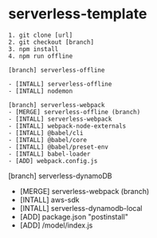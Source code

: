 # serverless-template

```
1. git clone [url]
2. git checkout [branch]
3. npm install
4. npm run offline
```

```
[branch] serverless-offline

- [INTALL] serverless-offline
- [INTALL] nodemon
```


```
[branch] serverless-webpack
- [MERGE] serverless-offline (branch)
- [INTALL] serverless-webpack
- [INTALL] webpack-node-externals
- [INTALL] @babel/cli
- [INTALL] @babel/core
- [INTALL] @babel/preset-env
- [INTALL] babel-loader
- [ADD] webpack.config.js
```

[branch] serverless-dynamoDB
- [MERGE] serverless-webpack (branch)
- [INTALL] aws-sdk
- [INTALL] serverless-dynamodb-local
- [ADD] package.json "postinstall"
- [ADD] /model/index.js
```
